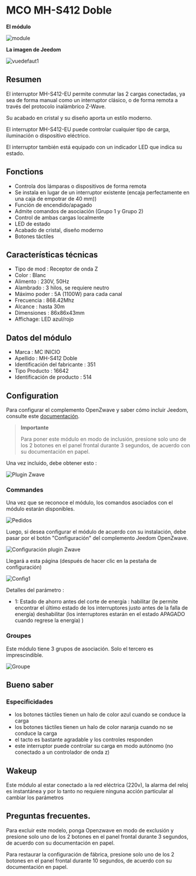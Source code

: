 # MCO MH-S412 Doble

**El módulo**

![module](images/mco.mhs412/module.jpg)

**La imagen de Jeedom**

![vuedefaut1](images/mco.mhs412/vuedefaut1.jpg)

## Resumen

El interruptor MH-S412-EU permite conmutar las 2 cargas conectadas, ya sea de forma manual como un interruptor clásico, o de forma remota a través del protocolo inalámbrico Z-Wave.

Su acabado en cristal y su diseño aporta un estilo moderno.

El interruptor MH-S412-EU puede controlar cualquier tipo de carga, iluminación o dispositivo eléctrico.

El interruptor también está equipado con un indicador LED que indica su estado.

## Fonctions

-   Controla dos lámparas o dispositivos de forma remota
-   Se instala en lugar de un interruptor existente (encaja perfectamente en una caja de empotrar de 40 mm))
-   Función de encendido/apagado
-   Admite comandos de asociación (Grupo 1 y Grupo 2)
-   Control de ambas cargas localmente
-   LED de estado
-   Acabado de cristal, diseño moderno
-   Botones táctiles

## Características técnicas

-   Tipo de mod : Receptor de onda Z
-   Color : Blanc
-   Alimento : 230V, 50Hz
-   Alambrado : 3 hilos, se requiere neutro
-   Máximo poder : 5A (1100W) para cada canal
-   Frecuencia : 868.42Mhz
-   Alcance : hasta 30m
-   Dimensiones : 86x86x43mm
-   Affichage: LED azul/rojo

## Datos del módulo

-   Marca : MC INICIO
-   Apellido : MH-S412 Doble
-   Identificación del fabricante : 351
-   Tipo Producto : 16642
-   Identificación de producto : 514

## Configuration

Para configurar el complemento OpenZwave y saber cómo incluir Jeedom, consulte este [documentación](https://doc.jeedom.com/es_ES/plugins/automation%20protocol/openzwave/).

> **Importante**
>
> Para poner este módulo en modo de inclusión, presione solo uno de los 2 botones en el panel frontal durante 3 segundos, de acuerdo con su documentación en papel.

Una vez incluido, debe obtener esto :

![Plugin Zwave](images/mco.mhs412/information.jpg)

### Commandes

Una vez que se reconoce el módulo, los comandos asociados con el módulo estarán disponibles.

![Pedidos](images/mco.mhs412/commandes.jpg)

Luego, si desea configurar el módulo de acuerdo con su instalación, debe pasar por el botón "Configuración" del complemento Jeedom OpenZwave.

![Configuración plugin Zwave](images/plugin/bouton_configuration.jpg)

Llegará a esta página (después de hacer clic en la pestaña de configuración)

![Config1](images/mco.mhs412/config1.jpg)

Detalles del parámetro :

-   1: Estado de ahorro antes del corte de energía : habilitar (le permite encontrar el último estado de los interruptores justo antes de la falla de energía) deshabilitar (los interruptores estarán en el estado APAGADO cuando regrese la energía) )

### Groupes

Este módulo tiene 3 grupos de asociación. Solo el tercero es imprescindible.

![Groupe](images/mco.mhs412/groupe.jpg)

## Bueno saber

### Especificidades

- los botones táctiles tienen un halo de color azul cuando se conduce la carga
- los botones táctiles tienen un halo de color naranja cuando no se conduce la carga
- el tacto es bastante agradable y los controles responden
- este interruptor puede controlar su carga en modo autónomo (no conectado a un controlador de onda z)

## Wakeup

Este módulo al estar conectado a la red eléctrica (220v), la alarma del reloj es instantánea y por lo tanto no requiere ninguna acción particular al cambiar los parámetros

## Preguntas frecuentes.

Para excluir este modelo, ponga Openzwave en modo de exclusión y presione solo uno de los 2 botones en el panel frontal durante 3 segundos, de acuerdo con su documentación en papel.

Para restaurar la configuración de fábrica, presione solo uno de los 2 botones en el panel frontal durante 10 segundos, de acuerdo con su documentación en papel.
